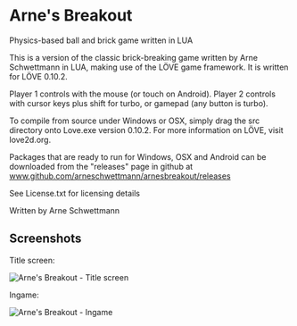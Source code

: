 Arne's Breakout 
=============

Physics-based ball and brick game written in LUA 

This is a version of the classic brick-breaking game written by Arne Schwettmann in LUA, making use of the LÖVE game framework. It is written for LÖVE 0.10.2.

Player 1 controls with the mouse (or touch on Android).
Player 2 controls with cursor keys plus shift for turbo, or gamepad (any button is turbo).

To compile from source under Windows or OSX, simply drag the src directory onto Love.exe version 0.10.2. For more information on LÖVE, visit love2d.org.

Packages that are ready to run for Windows, OSX and Android can be downloaded from the "releases" page in github at www.github.com/arneschwettmann/arnesbreakout/releases

See License.txt for licensing details

Written by Arne Schwettmann 

## Screenshots

Title screen:

![Arne's Breakout - Title screen](http://www.arneschwettmann.com/delme/screenshots/ArnesBreakout_shot0.jpg)

Ingame:

![Arne's Breakout - Ingame](http://www.arneschwettmann.com/delme/screenshots/ArnesBreakout_shot1.jpg)
